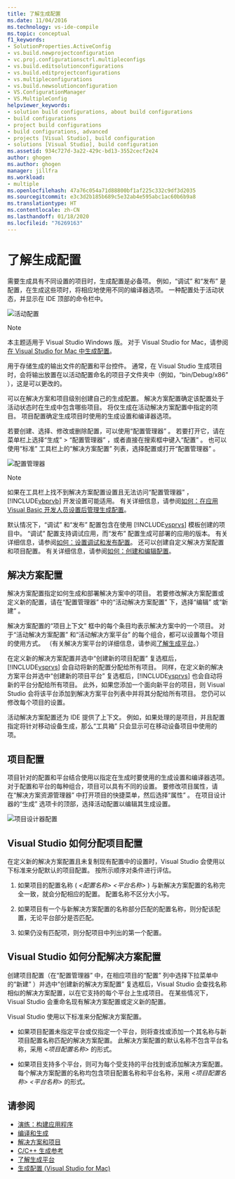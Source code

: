 ```yaml
---
title: 了解生成配置
ms.date: 11/04/2016
ms.technology: vs-ide-compile
ms.topic: conceptual
f1_keywords:
- SolutionProperties.ActiveConfig
- vs.build.newprojectconfiguration
- vc.proj.configurationsctrl.multipleconfigs
- vs.build.editsolutionconfigurations
- vs.build.editprojectconfigurations
- vs.multipleconfigurations
- vs.build.newsolutionconfiguration
- VS.ConfigurationManager
- VS.MultipleConfig
helpviewer_keywords:
- solution build configurations, about build configurations
- build configurations
- project build configurations
- build configurations, advanced
- projects [Visual Studio], build configuration
- solutions [Visual Studio], build configuration
ms.assetid: 934c727d-3a22-429c-bd13-3552cecf2e24
author: ghogen
ms.author: ghogen
manager: jillfra
ms.workload:
- multiple
ms.openlocfilehash: 47a76c054a71d88800bf1af225c332c9df3d2035
ms.sourcegitcommit: e3c3d2b185b689c5e32ab4e595abc1ac60b6b9a8
ms.translationtype: HT
ms.contentlocale: zh-CN
ms.lasthandoff: 01/18/2020
ms.locfileid: "76269163"
---
```

# <a name="understand-build-configurations"></a>了解生成配置

需要生成具有不同设置的项目时，生成配置是必备项。 例如，“调试”  和“发布”  是配置，在生成这些项时，将相应地使用不同的编译器选项。  一种配置处于活动状态，并显示在 IDE 顶部的命令栏中。

![活动配置](media/understanding-build-configurations/active-config.png)

> [!NOTE]
> 本主题适用于 Visual Studio  Windows 版。 对于 Visual Studio for Mac，请参阅[在 Visual Studio for Mac 中生成配置](/visualstudio/mac/configurations)。

用于存储生成的输出文件的配置和平台控件。 通常，在 Visual Studio 生成项目时，会将输出放置在以活动配置命名的项目子文件夹中（例如，“bin/Debug/x86”  ），这是可以更改的。

可以在解决方案和项目级别创建自己的生成配置。 解决方案配置确定该配置处于活动状态时在生成中包含哪些项目。 将仅生成在活动解决方案配置中指定的项目。 项目配置确定生成项目时使用的生成设置和编译器选项。

若要创建、选择、修改或删除配置，可以使用“配置管理器”  。 若要打开它，请在菜单栏上选择“生成”   > “配置管理器”  ，或者直接在搜索框中键入“配置”  。 也可以使用“标准”  工具栏上的“解决方案配置”  列表，选择配置或打开“配置管理器”  。

![配置管理器](media/understanding-build-configurations/config-manager.png)

> [!NOTE]
> 如果在工具栏上找不到解决方案配置设置且无法访问“配置管理器”  ，[!INCLUDE[vbprvb](../code-quality/includes/vbprvb_md.md)] 开发设置可能适用。 有关详细信息，请参阅[如何：在应用 Visual Basic 开发人员设置后管理生成配置](../ide/how-to-manage-build-configurations-with-visual-basic-developer-settings-applied.md)。

默认情况下，“调试”  和“发布”  配置包含在使用 [!INCLUDE[vsprvs](../code-quality/includes/vsprvs_md.md)] 模板创建的项目中。 “调试”  配置支持调试应用，而“发布”  配置生成可部署的应用的版本。 有关详细信息，请参阅[如何：设置调试和发布配置](../debugger/how-to-set-debug-and-release-configurations.md)。 还可以创建自定义解决方案配置和项目配置。 有关详细信息，请参阅[如何：创建和编辑配置](../ide/how-to-create-and-edit-configurations.md)。

## <a name="solution-configurations"></a>解决方案配置

解决方案配置指定如何生成和部署解决方案中的项目。 若要修改解决方案配置或定义新的配置，请在“配置管理器”  中的“活动解决方案配置”  下，选择“编辑”  或“新建”  。

解决方案配置的“项目上下文”  框中的每个条目均表示解决方案中的一个项目。 对于“活动解决方案配置”  和“活动解决方案平台”  的每个组合，都可以设置每个项目的使用方式。 （有关解决方案平台的详细信息，请参阅[了解生成平台](../ide/understanding-build-platforms.md)。）

在定义新的解决方案配置并选中“创建新的项目配置”  复选框后，[!INCLUDE[vsprvs](../code-quality/includes/vsprvs_md.md)] 会自动将新的配置分配给所有项目。 同样，在定义新的解决方案平台并选中“创建新的项目平台”  复选框后，[!INCLUDE[vsprvs](../code-quality/includes/vsprvs_md.md)] 也会自动将新的平台分配给所有项目。 此外，如果您添加一个面向新平台的项目，则 Visual Studio 会将该平台添加到解决方案平台列表中并将其分配给所有项目。 您仍可以修改每个项目的设置。

活动解决方案配置还为 IDE 提供了上下文。 例如，如果处理的是项目，并且配置指定将针对移动设备生成，那么“工具箱”  只会显示可在移动设备项目中使用的项。

## <a name="project-configurations"></a>项目配置

项目针对的配置和平台结合使用以指定在生成时要使用的生成设置和编译器选项。 对于配置和平台的每种组合，项目可以具有不同的设置。 要修改项目属性，请在“解决方案资源管理器”  中打开项目的快捷菜单，然后选择“属性”  。  在项目设计器的“生成”  选项卡的顶部，选择活动配置以编辑其生成设置。

![项目设计器配置](media/understanding-build-configurations/project-designer-configuration.png)

## <a name="how-visual-studio-assigns-project-configurations"></a>Visual Studio 如何分配项目配置

在定义新的解决方案配置且未复制现有配置中的设置时，Visual Studio 会使用以下标准来分配默认的项目配置。 按所示顺序对条件进行评估。

1. 如果项目的配置名称 ( *\<配置名称> \<平台名称>* ) 与新解决方案配置的名称完全一致，就会分配相应的配置。 配置名称不区分大小写。

1. 如果项目有一个与新解决方案配置的名称部分匹配的配置名称，则分配该配置，无论平台部分是否匹配。

1. 如果仍没有匹配项，则分配项目中列出的第一个配置。

## <a name="how-visual-studio-assigns-solution-configurations"></a>Visual Studio 如何分配解决方案配置

创建项目配置（在“配置管理器”  中，在相应项目的“配置”  列中选择下拉菜单中的“新建”  ）并选中“创建新的解决方案配置”  复选框后，Visual Studio 会查找名称相似的解决方案配置，以在它支持的每个平台上生成项目。 在某些情况下，Visual Studio 会重命名现有解决方案配置或定义新的配置。

Visual Studio 使用以下标准来分配解决方案配置。

- 如果项目配置未指定平台或仅指定一个平台，则将查找或添加一个其名称与新项目配置名称匹配的解决方案配置。 此解决方案配置的默认名称不包含平台名称，采用 *\<项目配置名称>* 的形式。

- 如果项目支持多个平台，则可为每个受支持的平台找到或添加解决方案配置。 每个解决方案配置的名称均包含项目配置名称和平台名称，采用 *\<项目配置名称> \<平台名称>* 的形式。

## <a name="see-also"></a>请参阅

- [演练：构建应用程序](../ide/walkthrough-building-an-application.md)
- [编译和生成](../ide/compiling-and-building-in-visual-studio.md)
- [解决方案和项目](../ide/solutions-and-projects-in-visual-studio.md)
- [C/C++ 生成参考](/cpp/build/reference/c-cpp-building-reference)
- [了解生成平台](understanding-build-platforms.md)
- [生成配置 (Visual Studio for Mac)](/visualstudio/mac/configurations)
